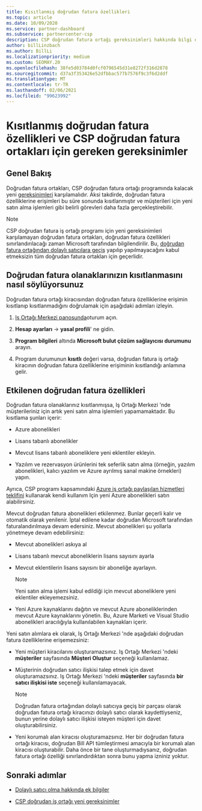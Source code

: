 ```yaml
---
title: Kısıtlanmış doğrudan fatura özellikleri
ms.topic: article
ms.date: 10/09/2020
ms.service: partner-dashboard
ms.subservice: partnercenter-csp
description: CSP doğrudan fatura ortağı gereksinimleri hakkında bilgi edinin ve yeteneklerin kısıtlanmasını önlemek için ne yapmanız gerektiğini öğrenin. Olanaklarınızın kısıtlanıp kısıtlanmayacağını öğrenin.
author: billLinzbach
ms.author: BillLi
ms.localizationpriority: medium
ms.custom: SEOMAY.20
ms.openlocfilehash: 38fe5d03784d0fcf0796545d31e8272f316d2878
ms.sourcegitcommit: d37a3f353426e52dfbbac577b7576f9c3f6d2ddf
ms.translationtype: MT
ms.contentlocale: tr-TR
ms.lasthandoff: 02/06/2021
ms.locfileid: "99623992"
---
```

# <a name="restricted-direct-bill-capabilities-and-the-requirements-needed-for-csp-direct-bill-partners"></a>Kısıtlanmış doğrudan fatura özellikleri ve CSP doğrudan fatura ortakları için gereken gereksinimler  

## <a name="overview"></a>Genel Bakış

Doğrudan fatura ortakları, CSP doğrudan fatura ortağı programında kalacak yeni [gereksinimleri](direct-partner-new-requirements.md) karşılamalıdır. Aksi takdirde, doğrudan fatura özelliklerine erişimleri bu süre sonunda kısıtlanmıştır ve müşterileri için yeni satın alma işlemleri gibi belirli görevleri daha fazla gerçekleştirebilir.

> [!Note]
> CSP doğrudan fatura iş ortağı programı için yeni gereksinimleri karşılamayan doğrudan fatura ortakları, doğrudan fatura özellikleri sınırlandırılacağı zaman Microsoft tarafından bilgilendirilir. Bu, [doğrudan fatura ortağından dolaylı satıcılara geçiş](transition-direct-to-indirect.md) yapılıp yapılmayacağını kabul etmeksizin tüm doğrudan fatura ortakları için geçerlidir.  

## <a name="how-to-tell-if-your-direct-bill-capabilities-has-been-restricted"></a>Doğrudan fatura olanaklarınızın kısıtlanmasını nasıl söylüyorsunuz

Doğrudan fatura ortağı kiracısından doğrudan fatura özelliklerine erişimin kısıtlanıp kısıtlanmadığını doğrulamak için aşağıdaki adımları izleyin.

1. [Iş Ortağı Merkezi panosunda](https://partner.microsoft.com/dashboard)oturum açın.

2. **Hesap ayarları**  ->  **yasal profili**' ne gidin.

3. **Program bilgileri** altında **Microsoft bulut çözüm sağlayıcısı durumunu** arayın.

4. Program durumunun **kısıtlı** değeri varsa, doğrudan fatura iş ortağı kiracının doğrudan fatura özelliklerine erişiminin kısıtlandığı anlamına gelir.

## <a name="affected-direct-bill-capabilities"></a>Etkilenen doğrudan fatura özellikleri

Doğrudan fatura olanaklarınız kısıtlanmışsa, Iş Ortağı Merkezi 'nde müşterileriniz için artık yeni satın alma işlemleri yapamamaktadır. Bu kısıtlama şunları içerir:

- Azure abonelikleri

- Lisans tabanlı abonelikler

- Mevcut lisans tabanlı aboneliklere yeni eklentiler ekleyin.

- Yazılım ve rezervasyon ürünlerini tek seferlik satın alma (örneğin, yazılım abonelikleri, kalıcı yazılım ve Azure ayrılmış sanal makine örnekleri) yapın.

Ayrıca, CSP programı kapsamındaki [Azure iş ortağı paylaşılan hizmetleri teklifini](shared-services.md) kullanarak kendi kullanım Için yeni Azure abonelikleri satın alabilirsiniz.

Mevcut doğrudan fatura abonelikleri etkilenmez. Bunlar geçerli kalır ve otomatik olarak yenilenir. İptal edilene kadar doğrudan Microsoft tarafından faturalandırılmaya devam edersiniz. Mevcut abonelikleri şu yollarla yönetmeye devam edebilirsiniz:

- Mevcut abonelikleri askıya al

- Lisans tabanlı mevcut aboneliklerin lisans sayısını ayarla

- Mevcut eklentilerin lisans sayısını bir aboneliğe ayarlayın. 
 
    >[!Note] 
    >Yeni satın alma işlemi kabul edildiği için mevcut aboneliklere yeni eklentiler ekleyemezsiniz.

- Yeni Azure kaynaklarını dağıtın ve mevcut Azure aboneliklerinden mevcut Azure kaynaklarını yönetin. Bu, Azure Marketi ve Visual Studio abonelikleri aracılığıyla kullanılabilen kaynakları içerir.

Yeni satın alımlara ek olarak, Iş Ortağı Merkezi 'nde aşağıdaki doğrudan fatura özelliklerine erişemezsiniz:

- Yeni müşteri kiracılarını oluşturamazsınız. Iş Ortağı Merkezi 'ndeki **müşteriler** sayfasında **Müşteri Oluştur** seçeneği kullanılamaz.

- Müşterinin doğrudan satıcı ilişkisi talep etmek için davet oluşturamazsınız. Iş Ortağı Merkezi 'ndeki **müşteriler** sayfasında **bir satıcı ilişkisi iste** seçeneği kullanılamayacak.

    >[!NOTE]
    >Doğrudan fatura ortağından dolaylı satıcıya geçiş bir parçası olarak doğrudan fatura ortağı kiracınızı dolaylı satıcı olarak kaydettiyseniz, bunun yerine dolaylı satıcı ilişkisi isteyen müşteri için davet oluşturabilirsiniz.

- Yeni korumalı alan kiracısı oluşturamazsınız. Her bir doğrudan fatura ortağı kiracısı, doğrudan Bill API tümleştirmesi amacıyla bir korumalı alan kiracısı oluşturabilir. Daha önce bir tane oluşturmadıysanız, doğrudan fatura ortağı özelliği sınırlandırdıktan sonra bunu yapma izniniz yoktur.  

## <a name="next-steps"></a>Sonraki adımlar

- [Dolaylı satıcı olma hakkında ek bilgiler](https://assetsprod.microsoft.com/csp-directbill-to-indirect-transition.pdf)

- [CSP doğrudan iş ortağı yeni gereksinimler](direct-partner-new-requirements.md)
